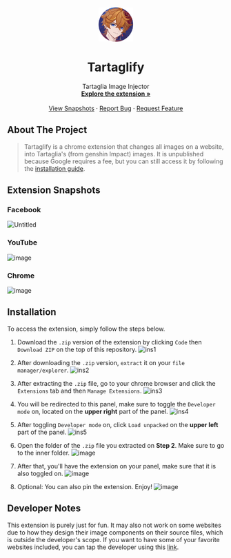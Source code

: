 <a id="readme-top"></a>

<!-- PROJECT LOGO -->
<br />
<div align="center">
  <a href="https://github.com/krislette/tartaglify">
    <img src="icons/icon-128.png" alt="Logo" width="80" height="80">
  </a>

  <h1 align="center">Tartaglify</h1>
  <p align="center">
    Tartaglia Image Injector
    <br />
    <a href="#installation"><strong>Explore the extension »</strong></a>
    <br />
    <br />
    <a href="#extension-snapshots">View Snapshots</a>
    ·
    <a href="https://github.com/krislette/tartaglify/issues">Report Bug</a>
    ·
    <a href="https://github.com/krislette/tartaglify/pulls">Request Feature</a>
  </p>
</div>

<!-- ABOUT THE PROJECT -->

## About The Project

> Tartaglify is a chrome extension that changes all images on a website, into Tartaglia's
> (from genshin Impact) images. It is unpublished because Google requires a fee, but
> you can still access it by following the <a href="#installation">installation guide</a>.

## Extension Snapshots

### Facebook

![Untitled](https://github.com/user-attachments/assets/030de299-d328-4a69-a6bf-77ec7a098b0e)

### YouTube

![image](https://github.com/user-attachments/assets/b3445ac7-ed4f-49f5-8027-d06dc092ea51)

### Chrome

![image](https://github.com/user-attachments/assets/82cc5416-06d0-4e6a-b799-8e3e2465dcb1)

## Installation

To access the extension, simply follow the steps below.

1. Download the `.zip` version of the extension by clicking `Code` then `Download ZIP` on the top of this repository.
   ![ins1](https://github.com/user-attachments/assets/c6df2aab-2a16-466f-8bc3-8c04ab43d6b0)

2. After downloading the `.zip` version, `extract` it on your `file manager/explorer`.
   ![ins2](https://github.com/user-attachments/assets/2d55da5f-081a-4568-b086-7f6bf0a51f60)

3. After extracting the `.zip` file, go to your chrome browser and click the `Extensions` tab and then `Manage Extensions`.
   ![ins3](https://github.com/user-attachments/assets/165efbf4-cf61-445d-9a82-015ab154b755)

4. You will be redirected to this panel, make sure to toggle the `Developer mode` on, located on the <strong>upper right</strong> part of the panel.
   ![ins4](https://github.com/user-attachments/assets/0316621b-c939-4e40-b30b-f0eafa301b9e)

5. After toggling `Developer mode` on, click `Load unpacked` on the <strong>upper left</strong> part of the panel.
   ![ins5](https://github.com/user-attachments/assets/3311679c-68c0-4b29-b8ad-c545d4a79c43)

6. Open the folder of the `.zip` file you extracted on <strong>Step 2</strong>. Make sure to go to the inner folder.
   ![image](https://github.com/user-attachments/assets/2f8d68e1-0adc-45bd-b6cf-8239c2b8d7d2)

7. After that, you'll have the extension on your panel, make sure that it is also toggled on.
   ![image](https://github.com/user-attachments/assets/f99e4efd-26d0-43f3-96d8-e25490dad630)

8. Optional: You can also pin the extension. Enjoy!
   ![image](https://github.com/user-attachments/assets/98ca784c-e2de-42e4-9d12-b388666f42b2)

## Developer Notes

This extension is purely just for fun. It may also not work on some websites due to how they design their image components on their source files, which is outside the developer's scope. If you want to have some of your favorite websites included, you can tap the developer using this <a href="https://github.com/krislette/tartaglify/pulls">link</a>.
